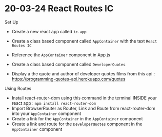 # 20-03-24 React Routes IC
Set Up
- Create a new react app called `ic-app`
- Create a class based component called `AppContainer` with the text `React Routes IC`
- Reference the `AppContainer` component in App.js

- Create a class based component called `DeveloperQuotes`
- Display a the quote and author of developer quotes films from this api : https://programming-quotes-api.herokuapp.com/quotes 

Using Routes
- Install react-router-dom using this command in the terminal INSIDE your react app : `npm install react-router-dom`
- Import BrowserRouter as Router, Link and Route from react-router-dom into your `AppContainer` component
- Create a link for the `AppContainer` in the `AppContainer` component
- Create a link and route for the `DeveloperQuotes` component in the `AppContainer` component